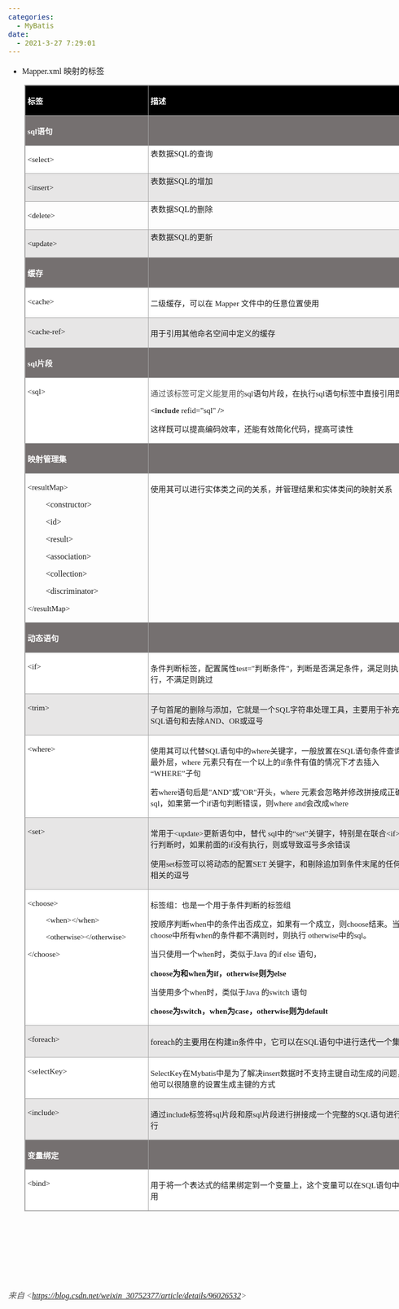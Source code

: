 ```yaml
---
categories:
  - MyBatis
date:
  - 2021-3-27 7:29:01
---
```


<body lang=zh-CN style='font-family:"Microsoft YaHei UI";font-size:12.0pt'>
<!--StartFragment-->

<div style='direction:ltr;border-width:100%'>

<div style='direction:ltr;margin-top:0in;margin-left:0in;width:8.1513in'>

<div style='direction:ltr;margin-top:0in;margin-left:0in;width:8.1513in'>

<ul type=disc style='direction:ltr;unicode-bidi:embed;margin-top:0in;
 margin-bottom:0in'>
 <li style='margin-top:0;margin-bottom:0;vertical-align:middle'><span
     style='font-family:"Comic Sans MS";font-size:12.0pt' lang=en-US>Mapper.xml
     </span><span style='font-family:"Microsoft YaHei";font-size:12.0pt'
     lang=zh-CN>映射的标签</span></li>
</ul>

<div style='direction:ltr'>

<table border=1 cellpadding=0 cellspacing=0 valign=top style='direction:ltr;
 border-collapse:collapse;border-style:solid;border-color:#A3A3A3;border-width:
 1pt;margin-left:.3333in' title="" summary="">
 <tr>
  <td style='border-style:solid;border-color:#A3A3A3;border-width:1pt;
  background-color:black;vertical-align:top;width:2.425in;padding:2.0pt 3.0pt 2.0pt 3.0pt'>
  <p style='font-family:"Microsoft YaHei";font-size:11.5pt;
  color:white'><span style='font-weight:bold'>标签</span></p>
  </td>
  <td style='border-style:solid;border-color:#A3A3A3;border-width:1pt;
  background-color:black;vertical-align:top;width:5.2631in;padding:2.0pt 3.0pt 2.0pt 3.0pt'>
  <p style='font-family:"Microsoft YaHei";font-size:11.5pt;
  color:white'><span style='font-weight:bold'>描述</span></p>
  </td>
 </tr>
 <tr>
  <td style='border-style:solid;border-color:#A3A3A3;border-width:1pt;
  background-color:#757070;vertical-align:top;width:2.425in;padding:2.0pt 3.0pt 2.0pt 3.0pt'>
  <p style='font-size:11.5pt;color:white'><span style='font-weight:
  bold;font-family:"Comic Sans MS"' lang=en-US>sql</span><span
  style='font-weight:bold;font-family:"Microsoft YaHei"' lang=zh-CN>语句</span></p>
  </td>
  <td style='border-style:solid;border-color:#A3A3A3;border-width:1pt;
  background-color:#757070;vertical-align:top;width:5.2631in;padding:2.0pt 3.0pt 2.0pt 3.0pt'>
  <p style='font-family:"Comic Sans MS";font-size:11.5pt;color:white'>&nbsp;</p>
  </td>
 </tr>
 <tr>
  <td style='border-style:solid;border-color:#A3A3A3;border-width:1pt;
  background-color:white;vertical-align:top;width:2.425in;padding:2.0pt 3.0pt 2.0pt 3.0pt'>
  <p style='font-family:"Comic Sans MS";font-size:11.5pt'
  lang=en-US>&lt;select&gt;</p>
  </td>
  <td style='border-style:solid;border-color:#A3A3A3;border-width:1pt;
  background-color:white;vertical-align:top;width:5.2631in;padding:2.0pt 3.0pt 2.0pt 3.0pt'>
  <p style='margin:0in'><span style='font-family:"Microsoft YaHei";font-size:
  11.5pt'>表数据</span><span style='font-family:"Comic Sans MS";font-size:12.0pt'>SQL</span><span
  style='font-family:"Microsoft YaHei";font-size:11.5pt'>的查询</span></p>
  </td>
 </tr>
 <tr>
  <td style='border-style:solid;border-color:#A3A3A3;border-width:1pt;
  background-color:#E7E6E6;vertical-align:top;width:2.425in;padding:2.0pt 3.0pt 2.0pt 3.0pt'>
  <p style='font-family:"Comic Sans MS";font-size:11.5pt'
  lang=en-US>&lt;insert&gt;</p>
  </td>
  <td style='border-style:solid;border-color:#A3A3A3;border-width:1pt;
  background-color:#E7E6E6;vertical-align:top;width:5.2631in;padding:2.0pt 3.0pt 2.0pt 3.0pt'>
  <p style='margin:0in'><span style='font-family:"Microsoft YaHei";font-size:
  11.5pt'>表数据</span><span style='font-family:"Comic Sans MS";font-size:12.0pt'>SQL</span><span
  style='font-family:"Microsoft YaHei";font-size:11.5pt'>的增加</span></p>
  </td>
 </tr>
 <tr>
  <td style='border-style:solid;border-color:#A3A3A3;border-width:1pt;
  vertical-align:top;width:2.425in;padding:2.0pt 3.0pt 2.0pt 3.0pt'>
  <p style='font-family:"Comic Sans MS";font-size:11.5pt'
  lang=en-US>&lt;delete&gt;</p>
  </td>
  <td style='border-style:solid;border-color:#A3A3A3;border-width:1pt;
  vertical-align:top;width:5.2631in;padding:2.0pt 3.0pt 2.0pt 3.0pt'>
  <p style='margin:0in'><span style='font-family:"Microsoft YaHei";font-size:
  11.5pt'>表数据</span><span style='font-family:"Comic Sans MS";font-size:12.0pt'>SQL</span><span
  style='font-family:"Microsoft YaHei";font-size:11.5pt'>的删除</span></p>
  </td>
 </tr>
 <tr>
  <td style='border-style:solid;border-color:#A3A3A3;border-width:1pt;
  background-color:#E7E6E6;vertical-align:top;width:2.425in;padding:2.0pt 3.0pt 2.0pt 3.0pt'>
  <p style='font-family:"Comic Sans MS";font-size:11.5pt'
  lang=en-US>&lt;update&gt;</p>
  </td>
  <td style='border-style:solid;border-color:#A3A3A3;border-width:1pt;
  background-color:#E7E6E6;vertical-align:top;width:5.2631in;padding:2.0pt 3.0pt 2.0pt 3.0pt'>
  <p style='margin:0in'><span style='font-family:"Microsoft YaHei";font-size:
  11.5pt'>表数据</span><span style='font-family:"Comic Sans MS";font-size:12.0pt'>SQL</span><span
  style='font-family:"Microsoft YaHei";font-size:11.5pt'>的更新</span></p>
  </td>
 </tr>
 <tr>
  <td style='border-style:solid;border-color:#A3A3A3;border-width:1pt;
  background-color:#757070;vertical-align:top;width:2.425in;padding:2.0pt 3.0pt 2.0pt 3.0pt'>
  <p style='font-family:"Microsoft YaHei";font-size:11.5pt;
  color:white'><span style='font-weight:bold'>缓存</span></p>
  </td>
  <td style='border-style:solid;border-color:#A3A3A3;border-width:1pt;
  background-color:#757070;vertical-align:top;width:5.2631in;padding:2.0pt 3.0pt 2.0pt 3.0pt'>
  <p style='font-family:"Comic Sans MS";font-size:11.5pt'>&nbsp;</p>
  </td>
 </tr>
 <tr>
  <td style='border-style:solid;border-color:#A3A3A3;border-width:1pt;
  background-color:white;vertical-align:top;width:2.425in;padding:2.0pt 3.0pt 2.0pt 3.0pt'>
  <p style='font-family:"Comic Sans MS";font-size:11.5pt'>&lt;cache&gt;</p>
  </td>
  <td style='border-style:solid;border-color:#A3A3A3;border-width:1pt;
  background-color:white;vertical-align:top;width:5.2631in;padding:2.0pt 3.0pt 2.0pt 3.0pt'>
  <p style='font-size:11.5pt'><span style='font-family:"Microsoft YaHei UI"'
  lang=zh-CN>二级缓存，可以在</span><span style='font-family:"Microsoft YaHei UI"'
  lang=en-US> </span><span style='font-family:"Comic Sans MS"' lang=zh-CN>Mapper</span><span
  style='font-family:"Comic Sans MS"' lang=en-US> </span><span
  style='font-family:"Microsoft YaHei UI"' lang=zh-CN>文件中的任意位置使用</span></p>
  </td>
 </tr>
 <tr>
  <td style='border-style:solid;border-color:#A3A3A3;border-width:1pt;
  background-color:#E7E6E6;vertical-align:top;width:2.425in;padding:2.0pt 3.0pt 2.0pt 3.0pt'>
  <p style='font-family:"Comic Sans MS";font-size:11.5pt'><span
  lang=en-US>&lt;</span><span lang=zh-CN>cache-ref</span><span lang=en-US>&gt;</span></p>
  </td>
  <td style='border-style:solid;border-color:#A3A3A3;border-width:1pt;
  background-color:#E7E6E6;vertical-align:top;width:5.2631in;padding:2.0pt 3.0pt 2.0pt 3.0pt'>
  <p style='font-family:"Microsoft YaHei UI";font-size:11.5pt'>用于引用其他命名空间中定义的缓存</p>
  </td>
 </tr>
 <tr>
  <td style='border-style:solid;border-color:#A3A3A3;border-width:1pt;
  background-color:#757070;vertical-align:top;width:2.425in;padding:2.0pt 3.0pt 2.0pt 3.0pt'>
  <p style='font-size:11.5pt;color:white'><span style='font-weight:
  bold;font-family:"Comic Sans MS"' lang=en-US>sql</span><span
  style='font-weight:bold;font-family:"Microsoft YaHei"' lang=zh-CN>片段</span></p>
  </td>
  <td style='border-style:solid;border-color:#A3A3A3;border-width:1pt;
  background-color:#757070;vertical-align:top;width:5.2631in;padding:2.0pt 3.0pt 2.0pt 3.0pt'>
  <p style='font-family:"Microsoft YaHei";font-size:11.5pt'>&nbsp;</p>
  </td>
 </tr>
 <tr>
  <td style='border-style:solid;border-color:#A3A3A3;border-width:1pt;
  background-color:white;vertical-align:top;width:2.425in;padding:2.0pt 3.0pt 2.0pt 3.0pt'>
  <p style='font-family:"Comic Sans MS";font-size:11.5pt'
  lang=en-US>&lt;sql&gt;</p>
  </td>
  <td style='border-style:solid;border-color:#A3A3A3;border-width:1pt;
  background-color:white;vertical-align:top;width:5.3326in;padding:2.0pt 3.0pt 2.0pt 3.0pt'>
  <p style='font-size:11.5pt'><span style='font-family:"PingFang SC";
  color:#4D4D4D'>通过该标签可定义能复用的</span><span style='font-family:"Comic Sans MS"'>sql</span><span
  style='font-family:"Microsoft YaHei"'>语句片段，在执行</span><span style='font-family:
  "Comic Sans MS"'>sql</span><span style='font-family:"Microsoft YaHei"'>语句标签中直接引用即可</span></p>
  <p style='font-size:11.5pt'><span style='font-weight:bold;
  font-family:"Comic Sans MS";color:#333333' lang=zh-CN>&lt;include</span><span
  style='font-family:"Microsoft YaHei"' lang=zh-CN>&nbsp;</span><span
  style='font-family:"Comic Sans MS"' lang=zh-CN>refid=&quot;</span><span
  style='font-family:"Comic Sans MS"' lang=en-US>sql</span><span
  style='font-family:"Comic Sans MS"' lang=zh-CN>&quot;</span><span
  style='font-family:"Microsoft YaHei"' lang=zh-CN>&nbsp;</span><span
  style='font-weight:bold;font-family:"Comic Sans MS";color:#333333'
  lang=zh-CN>/&gt;</span><span style='font-family:"Microsoft YaHei"'
  lang=zh-CN>&nbsp;</span></p>
  <p style='font-family:"Microsoft YaHei";font-size:11.5pt'>这样既可以提高编码效率，还能有效简化代码，提高可读性</p>
  </td>
 </tr>
 <tr>
  <td style='border-style:solid;border-color:#A3A3A3;border-width:1pt;
  background-color:#757070;vertical-align:top;width:2.425in;padding:2.0pt 3.0pt 2.0pt 3.0pt'>
  <p style='font-family:"Microsoft YaHei";font-size:11.5pt;
  color:white'><span style='font-weight:bold'>映射管理集</span></p>
  </td>
  <td style='border-style:solid;border-color:#A3A3A3;border-width:1pt;
  background-color:#757070;vertical-align:top;width:5.2631in;padding:2.0pt 3.0pt 2.0pt 3.0pt'>
  <p style='font-family:"Comic Sans MS";font-size:11.5pt'>&nbsp;</p>
  </td>
 </tr>
 <tr>
  <td style='border-style:solid;border-color:#A3A3A3;border-width:1pt;
  vertical-align:top;width:2.425in;padding:2.0pt 3.0pt 2.0pt 3.0pt'>
  <p style='font-family:"Comic Sans MS";font-size:11.5pt'
  lang=en-US>&lt;resultMap&gt;</p>
  <p style='margin-left:.375in;font-family:"Comic Sans MS";
  font-size:12.0pt'>&lt;constructor&gt; </p>
  <p style='margin-left:.375in;font-family:"Comic Sans MS";
  font-size:12.0pt'>&lt;id&gt;</p>
  <p style='margin-left:.375in;font-family:"Comic Sans MS";
  font-size:12.0pt'>&lt;result&gt;</p>
  <p style='margin-left:.375in;font-family:"Comic Sans MS";
  font-size:12.0pt'>&lt;association&gt;</p>
  <p style='margin-left:.375in;font-family:"Comic Sans MS";
  font-size:12.0pt'>&lt;collection&gt;</p>
  <p style='margin-left:.375in;font-family:"Comic Sans MS";
  font-size:12.0pt'>&lt;discriminator&gt;</p>
  <p style='font-family:"Comic Sans MS";font-size:11.5pt'
  lang=en-US>&lt;/resultMap&gt;</p>
  </td>
  <td style='border-style:solid;border-color:#A3A3A3;border-width:1pt;
  vertical-align:top;width:5.2631in;padding:2.0pt 3.0pt 2.0pt 3.0pt'>
  <p style='font-family:"Microsoft YaHei";font-size:11.5pt'>使用其可以进行实体类之间的关系，并管理结果和实体类间的映射关系</p>
  </td>
 </tr>
 <tr>
  <td style='border-style:solid;border-color:#A3A3A3;border-width:1pt;
  background-color:#757070;vertical-align:top;width:2.425in;padding:2.0pt 3.0pt 2.0pt 3.0pt'>
  <p style='font-family:"Microsoft YaHei";font-size:11.5pt;
  color:white'><span style='font-weight:bold'>动态语句</span></p>
  </td>
  <td style='border-style:solid;border-color:#A3A3A3;border-width:1pt;
  background-color:#757070;vertical-align:top;width:5.2631in;padding:2.0pt 3.0pt 2.0pt 3.0pt'>
  <p style='font-family:"Comic Sans MS";font-size:11.5pt'>&nbsp;</p>
  </td>
 </tr>
 <tr>
  <td style='border-style:solid;border-color:#A3A3A3;border-width:1pt;
  background-color:white;vertical-align:top;width:2.425in;padding:2.0pt 3.0pt 2.0pt 3.0pt'>
  <p style='font-family:"Comic Sans MS";font-size:11.5pt'
  lang=en-US>&lt;if&gt;</p>
  </td>
  <td style='border-style:solid;border-color:#A3A3A3;border-width:1pt;
  background-color:white;vertical-align:top;width:5.3305in;padding:2.0pt 3.0pt 2.0pt 3.0pt'>
  <p style='font-size:11.5pt'><span style='font-family:"Microsoft YaHei"'>条件判断标签，配置属性</span><span
  style='font-family:"Comic Sans MS"'>test=&quot;</span><span style='font-family:
  "Microsoft YaHei"'>判断条件</span><span style='font-family:"Comic Sans MS"'>&quot;</span><span
  style='font-family:"Microsoft YaHei"'>，判断是否满足条件，满足则执行，不满足则跳过</span></p>
  </td>
 </tr>
 <tr>
  <td style='border-style:solid;border-color:#A3A3A3;border-width:1pt;
  background-color:#E7E6E6;vertical-align:top;width:2.425in;padding:2.0pt 3.0pt 2.0pt 3.0pt'>
  <p style='font-family:"Comic Sans MS";font-size:11.5pt'
  lang=en-US>&lt;trim&gt;</p>
  </td>
  <td style='border-style:solid;border-color:#A3A3A3;border-width:1pt;
  background-color:#E7E6E6;vertical-align:top;width:5.2965in;padding:2.0pt 3.0pt 2.0pt 3.0pt'>
  <p style='font-size:11.5pt'><span style='font-family:"Microsoft YaHei UI"'
  lang=zh-CN>子句首尾的删除与添加，它就是一个</span><span style='font-family:"Comic Sans MS"'
  lang=zh-CN>SQL</span><span style='font-family:"Microsoft YaHei UI"'
  lang=zh-CN>字符串处理工具，主要用于补充</span><span style='font-family:"Comic Sans MS"'
  lang=zh-CN>SQL</span><span style='font-family:"Microsoft YaHei UI"'
  lang=zh-CN>语句和去除</span><span style='font-family:"Comic Sans MS"' lang=en-US>AND</span><span
  style='font-family:"Microsoft YaHei UI"' lang=zh-CN>、</span><span
  style='font-family:"Comic Sans MS"' lang=en-US>OR</span><span
  style='font-family:"Microsoft YaHei UI"' lang=zh-CN>或逗号</span></p>
  </td>
 </tr>
 <tr>
  <td style='border-style:solid;border-color:#A3A3A3;border-width:1pt;
  background-color:white;vertical-align:top;width:2.425in;padding:2.0pt 3.0pt 2.0pt 3.0pt'>
  <p style='font-family:"Comic Sans MS";font-size:11.5pt'
  lang=en-US>&lt;where&gt;</p>
  </td>
  <td style='border-style:solid;border-color:#A3A3A3;border-width:1pt;
  background-color:white;vertical-align:top;width:5.3326in;padding:2.0pt 3.0pt 2.0pt 3.0pt'>
  <p style='font-size:11.5pt'><span style='font-family:"Microsoft YaHei"'>使用其可以代替</span><span
  style='font-family:"Comic Sans MS"'>SQL</span><span style='font-family:"Microsoft YaHei"'>语句中的</span><span
  style='font-family:"Comic Sans MS"'>where</span><span style='font-family:
  "Microsoft YaHei"'>关键字，一般放置在</span><span style='font-family:"Comic Sans MS"'>SQL</span><span
  style='font-family:"Microsoft YaHei"'>语句条件查询的最外层，</span><span
  style='font-family:"Comic Sans MS"'>where </span><span style='font-family:
  "Microsoft YaHei UI"'>元素只有在一个以上的</span><span style='font-family:"Comic Sans MS"'>if</span><span
  style='font-family:"Microsoft YaHei UI"'>条件有值的情况下才去插入</span><span
  style='font-family:"Comic Sans MS"'>“WHERE”</span><span style='font-family:
  "Microsoft YaHei UI"'>子句</span></p>
  <p style='font-size:11.5pt'><span style='font-family:"Microsoft YaHei UI"'
  lang=zh-CN>若</span><span style='font-family:"Comic Sans MS"' lang=en-US>where</span><span
  style='font-family:"Microsoft YaHei UI"' lang=zh-CN>语句后是</span><span
  style='font-family:"Comic Sans MS"' lang=en-US>&quot;</span><span
  style='font-family:"Comic Sans MS"' lang=zh-CN>AND</span><span
  style='font-family:"Comic Sans MS"' lang=en-US>&quot;</span><span
  style='font-family:"Microsoft YaHei UI"' lang=zh-CN>或</span><span
  style='font-family:"Comic Sans MS"' lang=en-US>&quot;</span><span
  style='font-family:"Comic Sans MS"' lang=zh-CN>OR</span><span
  style='font-family:"Comic Sans MS"' lang=en-US>&quot;</span><span
  style='font-family:"Microsoft YaHei UI"' lang=zh-CN>开头，</span><span
  style='font-family:"Comic Sans MS"' lang=zh-CN>where </span><span
  style='font-family:"Microsoft YaHei UI"' lang=zh-CN>元素会忽略并修改拼接成正确的</span><span
  style='font-family:"Comic Sans MS"' lang=en-US>sql</span><span
  style='font-family:"Microsoft YaHei UI"' lang=zh-CN>，如果第一个</span><span
  style='font-family:"Comic Sans MS"' lang=en-US>if</span><span
  style='font-family:"Microsoft YaHei UI"' lang=zh-CN>语句判断错误，则</span><span
  style='font-family:"Comic Sans MS"' lang=en-US>where and</span><span
  style='font-family:"Microsoft YaHei UI"' lang=zh-CN>会改成</span><span
  style='font-family:"Comic Sans MS"' lang=en-US>where</span></p>
  </td>
 </tr>
 <tr>
  <td style='border-style:solid;border-color:#A3A3A3;border-width:1pt;
  background-color:#E7E6E6;vertical-align:top;width:2.425in;padding:2.0pt 3.0pt 2.0pt 3.0pt'>
  <p style='font-family:"Comic Sans MS";font-size:11.5pt'
  lang=en-US>&lt;set&gt;</p>
  </td>
  <td style='border-style:solid;border-color:#A3A3A3;border-width:1pt;
  background-color:#E7E6E6;vertical-align:top;width:5.2805in;padding:2.0pt 3.0pt 2.0pt 3.0pt'>
  <p style='font-size:11.5pt'><span style='font-family:"Microsoft YaHei"'>常用于</span><span
  style='font-family:"Comic Sans MS"'>&lt;update&gt;</span><span
  style='font-family:"Microsoft YaHei"'>更新语句中，替代</span><span style='font-family:
  "Comic Sans MS"'> sql</span><span style='font-family:"Microsoft YaHei"'>中的“</span><span
  style='font-family:"Comic Sans MS"'>set</span><span style='font-family:"Microsoft YaHei"'>”关键字，特别是在联合</span><span
  style='font-family:"Comic Sans MS"'>&lt;if&gt;</span><span style='font-family:
  "Microsoft YaHei"'>进行判断时，如果前面的</span><span style='font-family:"Comic Sans MS"'>if</span><span
  style='font-family:"Microsoft YaHei"'>没有执行，则或导致逗号多余错误</span></p>
  <p style='font-size:11.5pt'><span style='font-family:"Microsoft YaHei"'>使用</span><span
  style='font-family:"Comic Sans MS"'>set</span><span style='font-family:"Microsoft YaHei"'>标签可以将动态的配置</span><span
  style='font-family:"Comic Sans MS"'>SET </span><span style='font-family:"Microsoft YaHei"'>关键字，和剔除追加到条件末尾的任何不相关的逗号</span></p>
  </td>
 </tr>
 <tr>
  <td style='border-style:solid;border-color:#A3A3A3;border-width:1pt;
  background-color:white;vertical-align:top;width:2.425in;padding:2.0pt 3.0pt 2.0pt 3.0pt'>
  <p style='font-family:"Comic Sans MS";font-size:11.5pt'>&lt;choose&gt;</p>
  <p style='margin-left:.375in;font-family:"Comic Sans MS";
  font-size:11.5pt'>&lt;when&gt;&lt;/when&gt;</p>
  <p style='margin-left:.375in;font-family:"Comic Sans MS";
  font-size:11.5pt'>&lt;otherwise&gt;&lt;/otherwise&gt;</p>
  <p style='font-family:"Comic Sans MS";font-size:11.5pt'>&lt;/choose&gt;</p>
  </td>
  <td style='border-style:solid;border-color:#A3A3A3;border-width:1pt;
  background-color:white;vertical-align:top;width:5.3326in;padding:2.0pt 3.0pt 2.0pt 3.0pt'>
  <p style='font-family:"Microsoft YaHei";font-size:11.5pt'>标签组：也是一个用于条件判断的标签组</p>
  <p style='font-size:11.5pt'><span style='font-family:"Microsoft YaHei"'>按顺序判断</span><span
  style='font-family:"Comic Sans MS"'>when</span><span style='font-family:"Microsoft YaHei"'>中的条件出否成立，如果有一个成立，则</span><span
  style='font-family:"Comic Sans MS"'>choose</span><span style='font-family:
  "Microsoft YaHei"'>结束。当</span><span style='font-family:"Comic Sans MS"'>choose</span><span
  style='font-family:"Microsoft YaHei"'>中所有</span><span style='font-family:
  "Comic Sans MS"'>when</span><span style='font-family:"Microsoft YaHei"'>的条件都不满则时，则执行</span><span
  style='font-family:"Comic Sans MS"'> otherwise</span><span style='font-family:
  "Microsoft YaHei"'>中的</span><span style='font-family:"Comic Sans MS"'>sql</span><span
  style='font-family:"Microsoft YaHei"'>。</span></p>
  <p style='font-size:11.5pt'><span style='font-family:"Microsoft YaHei"'
  lang=zh-CN>当只使用一个</span><span style='font-family:"Comic Sans MS"' lang=en-US>when</span><span
  style='font-family:"Microsoft YaHei"' lang=zh-CN>时，类似于</span><span
  style='font-family:"Comic Sans MS"' lang=zh-CN>Java </span><span
  style='font-family:"Microsoft YaHei"' lang=zh-CN>的</span><span
  style='font-family:"Comic Sans MS"' lang=en-US>if else</span><span
  style='font-family:"Comic Sans MS"' lang=zh-CN> </span><span
  style='font-family:"Microsoft YaHei"' lang=zh-CN>语句，</span></p>
  <p style='font-size:11.5pt'><span style='font-weight:bold;
  font-family:"Comic Sans MS"' lang=zh-CN>choose</span><span style='font-weight:
  bold;font-family:"Microsoft YaHei"' lang=zh-CN>为和</span><span
  style='font-weight:bold;font-family:"Comic Sans MS"' lang=zh-CN>when</span><span
  style='font-weight:bold;font-family:"Microsoft YaHei"' lang=zh-CN>为</span><span
  style='font-weight:bold;font-family:"Comic Sans MS"' lang=en-US>if</span><span
  style='font-weight:bold;font-family:"Microsoft YaHei"' lang=zh-CN>，</span><span
  style='font-weight:bold;font-family:"Comic Sans MS"' lang=zh-CN>otherwise</span><span
  style='font-weight:bold;font-family:"Microsoft YaHei"' lang=zh-CN>则为</span><span
  style='font-weight:bold;font-family:"Comic Sans MS"' lang=en-US>else</span></p>
  <p style='font-size:11.5pt'><span style='font-family:"Microsoft YaHei"'
  lang=zh-CN>当使用多个</span><span style='font-family:"Comic Sans MS"' lang=en-US>when</span><span
  style='font-family:"Microsoft YaHei"' lang=zh-CN>时，类似于</span><span
  style='font-family:"Comic Sans MS"' lang=zh-CN>Java </span><span
  style='font-family:"Microsoft YaHei"' lang=zh-CN>的</span><span
  style='font-family:"Comic Sans MS"' lang=zh-CN>switch </span><span
  style='font-family:"Microsoft YaHei"' lang=zh-CN>语句</span></p>
  <p style='font-size:11.5pt'><span style='font-weight:bold;
  font-family:"Comic Sans MS"'>choose</span><span style='font-weight:bold;
  font-family:"Microsoft YaHei"'>为</span><span style='font-weight:bold;
  font-family:"Comic Sans MS"'>switch</span><span style='font-weight:bold;
  font-family:"Microsoft YaHei"'>，</span><span style='font-weight:bold;
  font-family:"Comic Sans MS"'>when</span><span style='font-weight:bold;
  font-family:"Microsoft YaHei"'>为</span><span style='font-weight:bold;
  font-family:"Comic Sans MS"'>case</span><span style='font-weight:bold;
  font-family:"Microsoft YaHei"'>，</span><span style='font-weight:bold;
  font-family:"Comic Sans MS"'>otherwise</span><span style='font-weight:bold;
  font-family:"Microsoft YaHei"'>则为</span><span style='font-weight:bold;
  font-family:"Comic Sans MS"'>default</span></p>
  </td>
 </tr>
 <tr>
  <td style='border-style:solid;border-color:#A3A3A3;border-width:1pt;
  background-color:#E7E6E6;vertical-align:top;width:2.425in;padding:2.0pt 3.0pt 2.0pt 3.0pt'>
  <p style='font-family:"Comic Sans MS";font-size:11.5pt'
  lang=en-US>&lt;foreach&gt;</p>
  </td>
  <td style='border-style:solid;border-color:#A3A3A3;border-width:1pt;
  background-color:#E7E6E6;vertical-align:top;width:5.2638in;padding:2.0pt 3.0pt 2.0pt 3.0pt'>
  <p style='font-size:12.0pt'><span style='font-family:"Comic Sans MS"'>foreach</span><span
  style='font-family:"Microsoft YaHei UI"'>的主要用在构建</span><span
  style='font-family:"Comic Sans MS"'>in</span><span style='font-family:"Microsoft YaHei UI"'>条件中，它可以在</span><span
  style='font-family:"Comic Sans MS"'>SQL</span><span style='font-family:"Microsoft YaHei UI"'>语句中进行迭代一个集合</span></p>
  </td>
 </tr>
 <tr>
  <td style='border-style:solid;border-color:#A3A3A3;border-width:1pt;
  background-color:white;vertical-align:top;width:2.425in;padding:2.0pt 3.0pt 2.0pt 3.0pt'>
  <p style='font-family:"Comic Sans MS";font-size:11.5pt'
  lang=en-US>&lt;selectKey&gt;</p>
  </td>
  <td style='border-style:solid;border-color:#A3A3A3;border-width:1pt;
  background-color:white;vertical-align:top;width:5.3187in;padding:2.0pt 3.0pt 2.0pt 3.0pt'>
  <p style='font-size:11.5pt'><span style='font-family:"Comic Sans MS"'
  lang=zh-CN>SelectKey</span><span style='font-family:"Microsoft YaHei UI"'
  lang=zh-CN>在</span><span style='font-family:"Comic Sans MS"' lang=zh-CN>Mybatis</span><span
  style='font-family:"Microsoft YaHei UI"' lang=zh-CN>中是为了解决</span><span
  style='font-family:"Comic Sans MS"' lang=en-US>i</span><span
  style='font-family:"Comic Sans MS"' lang=zh-CN>nsert</span><span
  style='font-family:"Microsoft YaHei UI"' lang=zh-CN>数据时不支持主键自动生成的问题，他可以很随意的设置生成主键的方式</span></p>
  </td>
 </tr>
 <tr>
  <td style='border-style:solid;border-color:#A3A3A3;border-width:1pt;
  background-color:#E7E6E6;vertical-align:top;width:2.425in;padding:2.0pt 3.0pt 2.0pt 3.0pt'>
  <p style='font-family:"Comic Sans MS";font-size:11.5pt'
  lang=en-US>&lt;include&gt;</p>
  </td>
  <td style='border-style:solid;border-color:#A3A3A3;border-width:1pt;
  background-color:#E7E6E6;vertical-align:top;width:5.2652in;padding:2.0pt 3.0pt 2.0pt 3.0pt'>
  <p style='font-size:11.5pt'><span style='font-family:"Microsoft YaHei"'>通过</span><span
  style='font-family:"Comic Sans MS"'>include</span><span style='font-family:
  "Microsoft YaHei"'>标签将</span><span style='font-family:"Comic Sans MS"'>sql</span><span
  style='font-family:"Microsoft YaHei"'>片段和原</span><span style='font-family:
  "Comic Sans MS"'>sql</span><span style='font-family:"Microsoft YaHei"'>片段进行拼接成一个完整的</span><span
  style='font-family:"Comic Sans MS"'>SQL</span><span style='font-family:"Microsoft YaHei"'>语句进行执行</span></p>
  </td>
 </tr>
 <tr>
  <td style='border-style:solid;border-color:#A3A3A3;border-width:1pt;
  background-color:#757070;vertical-align:top;width:2.425in;padding:2.0pt 3.0pt 2.0pt 3.0pt'>
  <p style='font-family:"Microsoft YaHei";font-size:11.5pt;
  color:white'><span style='font-weight:bold'>变量绑定</span></p>
  </td>
  <td style='border-style:solid;border-color:#A3A3A3;border-width:1pt;
  background-color:#757070;vertical-align:top;width:5.2631in;padding:2.0pt 3.0pt 2.0pt 3.0pt'>
  <p style='font-family:"Comic Sans MS";font-size:11.5pt'>&nbsp;</p>
  </td>
 </tr>
 <tr>
  <td style='border-style:solid;border-color:#A3A3A3;border-width:1pt;
  background-color:white;vertical-align:top;width:2.425in;padding:2.0pt 3.0pt 2.0pt 3.0pt'>
  <p style='font-family:"Comic Sans MS";font-size:11.5pt'
  lang=en-US>&lt;bind&gt;</p>
  </td>
  <td style='border-style:solid;border-color:#A3A3A3;border-width:1pt;
  background-color:white;vertical-align:top;width:5.2631in;padding:2.0pt 3.0pt 2.0pt 3.0pt'>
  <p style='font-family:"Microsoft YaHei UI";font-size:11.5pt'>用于将一个表达式的结果绑定到一个变量上，这个变量可以在SQL语句中使用</p>
  </td>
 </tr>
</table>

</div>

<p style='margin-left:.375in;font-family:"Comic Sans MS";font-size:
12.0pt'>&nbsp;</p>

<p style='margin-left:1.125in;font-family:"Comic Sans MS";
font-size:12.0pt;color:#ED7D31' lang=en-US>&nbsp;</p>

<p><cite style='font-family:"Comic Sans MS";font-size:12.0pt'>&nbsp;</cite></p>

<p><cite style='font-family:"Comic Sans MS";font-size:12.0pt'>&nbsp;</cite></p>

<p><cite style='font-size:12.0pt;color:#595959'><span
style='font-family:宋体'>来自</span><span style='font-family:"Comic Sans MS"'> &lt;</span><a
href="https://blog.csdn.net/weixin_30752377/article/details/96026532"><span
style='font-family:"Comic Sans MS"'>https://blog.csdn.net/weixin_30752377/article/details/96026532</span></a><span
style='font-family:"Comic Sans MS"'>&gt; </span></cite></p>

</div>

</div>

</div>

<!--EndFragment-->
</body>
